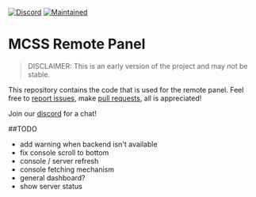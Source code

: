 [![Discord](https://img.shields.io/discord/335560186930659328?label=Discord)](https://mcserversoft.com/discord)
[![Maintained](https://img.shields.io/maintenance/yes/2022)](https://github.com/mcserversoft/RemotePanel)

# MCSS Remote Panel

> DISCLAIMER: This is an early version of the project and may not be stable.

This repository contains the code that is used for the remote panel. Feel free to [report issues](https://github.com/stefmmm/MCSS-Panel/issues), make [pull requests](https://github.com/mcserversoft/RemotePanel/pulls), all is appreciated!

Join our [discord](https://mcserversoft.com/discord) for a chat!

##TODO
- add warning when backend isn't available
- fix console scroll to bottom
- console / server refresh
- console fetching mechanism
- general dashboard?
- show server status
